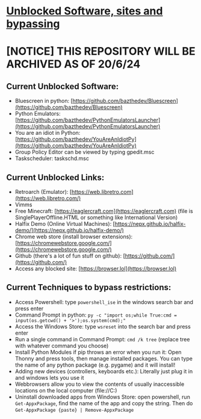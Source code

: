 # [Unblocked Software, sites and bypassing](https://bazthedev.github.io/Unblocked-Stuff)

# [NOTICE] THIS REPOSITORY WILL BE ARCHIVED AS OF 20/6/24

## Current Unblocked Software:
- Bluescreen in python: [https://github.com/bazthedev/Bluescreen](https://github.com/bazthedev/Bluescreen)
- Python Emulators: [https://github.com/bazthedev/PythonEmulatorsLauncher](https://github.com/bazthedev/PythonEmulatorsLauncher)
- You are an idiot in Python: [https://github.com/bazthedev/YouAreAnIdiotPy](https://github.com/bazthedev/YouAreAnIdiotPy)
- Group Policy Editor can be viewed by typing gpedit.msc
- Taskscheduler: taskschd.msc

## Current Unblocked Links:

- Retroarch (Emulator): [https://web.libretro.com](https://web.libretro.com/)
- Vimms
- Free Minecraft: [https://eaglercraft.com](https://eaglercraft.com) (file is SinglePlayerOffline.HTML or something like International Version)
- Halfix Demo (Online Virtual Machines): [https://nepx.github.io/halfix-demo/](https://nepx.github.io/halfix-demo/)
- Chrome web store (install browser extensions): [https://chromewebstore.google.com/](https://chromewebstore.google.com/)
- Github (there's a lot of fun stuff on github): [https://github.com/](https://github.com/)
- Access any blocked site: [https://browser.lol](https://browser.lol)

## Current Techniques to bypass restrictions:

- Access Powershell: type `powershell_ise` in the windows search bar and press enter
- Command Prompt in python: `py -c "import os;while True:cmd = input(os.getcwd() + '>');os.system(cmd);"`
- Access the Windows Store: type `wsreset` into the search bar and press enter
- Run a single command in Command Prompt: `cmd /k tree` (replace tree with whatever command you choose)
- Install Python Modules if pip throws an error when you run it: Open Thonny and press tools, then manage installed packages. You can type the name of any python package (e.g. pygame) and it will install!
- Adding new devices (controllers, keyboards etc.): Literally just plug it in and windows lets you use it
- Webbrowsers allow you to view the contents of usually inaccessible locations on the local computer (file://C:\)
- Uninstall downloaded apps from Windows Store: open powershell, run `Get-AppxPackage`, find the name of the app and copy the string. Then do `Get-AppxPackage {paste} | Remove-AppxPackage`
